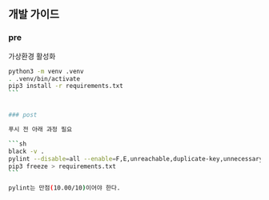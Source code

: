 ## 개발 가이드

### pre

가상환경 활성화

````sh
python3 -m venv .venv
. .venv/bin/activate
pip3 install -r requirements.txt
```


### post

푸시 전 아래 과정 필요

```sh
black -v .
pylint --disable=all --enable=F,E,unreachable,duplicate-key,unnecessary-semicolon,global-variable-not-assigned,unused-variable,binary-op-exception,bad-format-string,anomalous-backslash-in-string,bad-open-mode --disable=E0402 --msg-template='{line}:{column} ({category}) {symbol}:{msg}' --reports=n --output-format=text \*_/_.py
pip3 freeze > requirements.txt
```

pylint는 만점(10.00/10)이어야 한다.
````
